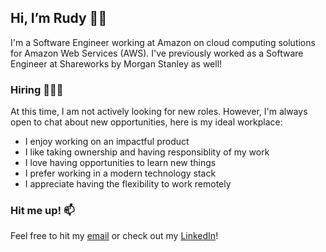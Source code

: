 ## Hi, I’m Rudy 👋🏽
I'm a Software Engineer working at Amazon on cloud computing solutions for Amazon Web Services (AWS). I've previously worked as a Software Engineer at Shareworks by Morgan Stanley as well!
<!---
rudy-patel/rudy-patel is a ✨ special ✨ repository because its `README.md` (this file) appears on your GitHub profile.
You can click the Preview link to take a look at your changes.
--->

### Hiring 👨🏽‍💻
At this time, I am not actively looking for new roles. However, I'm always open to chat about new opportunities, here is my ideal workplace:
- I enjoy working on an impactful product
- I like taking ownership and having responsiblity of my work
- I love having opportunities to learn new things
- I prefer working in a modern technology stack
- I appreciate having the flexibility to work remotely

### Hit me up! 📫
Feel free to hit my [email](mailto:itsrudypatel@gmail.com) or check out my [LinkedIn](https://www.linkedin.com/in/itsrudypatel/)!
